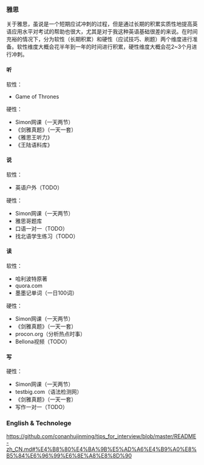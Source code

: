 
### 雅思
关于雅思，虽说是一个短期应试冲刺的过程，但是通过长期的积累实质性地提高英语应用水平对考试的帮助也很大，尤其是对于我这种英语基础很差的来说。在时间充裕的情况下，分为软性（长期积累）和硬性（应试技巧、刷题）两个维度进行准备。软性维度大概会花半年到一年的时间进行积累，硬性维度大概会花2~3个月进行冲刺。

#### 听
软性：
- Game of Thrones

硬性：
- Simon网课（一天两节）
- 《剑雅真题》（一天一套）
- 《雅思王听力》
- 《王陆语料库》
#### 说
软性：
- 英语户外（TODO）

硬性：
- Simon网课（一天两节）
- 雅思哥题库
- 口语一对一（TODO）
- 找北语学生练习（TODO）
#### 读
软性：
- 哈利波特原著
- quora.com
- 墨墨记单词（一日100词）

硬性：
- Simon网课（一天两节）
- 《剑雅真题》（一天一套）
- procon.org（分析热点时事）
- Bellona视频（TODO）
#### 写

硬性：
- Simon网课（一天两节）
- testbig.com（语法检测网）
- 《剑雅真题》（一天一套）
- 写作一对一（TODO）

### English & Technolege

https://github.com/conanhujinming/tips_for_interview/blob/master/README-zh_CN.md#%E4%B8%80%E4%BA%9B%E5%AD%A6%E4%B9%A0%E8%B5%84%E6%96%99%E6%8E%A8%E8%8D%90